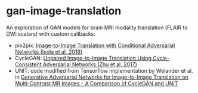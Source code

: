 # gan-image-translation
An exploration of GAN models for brain MRI modality translation (FLAIR to DWI scalars) with custom callbacks:
- pix2pix: [Image-to-Image Translation with Conditional Adversarial Networks (Isola et al, 2018)](http://arxiv.org/abs/1611.07004)
- CycleGAN: [Unpaired Image-to-Image Translation Using Cycle-Consistent Adversarial Networks (Zhu et al, 2017)](https://ieeexplore.ieee.org/document/8237506)
- UNIT: code modified from Tensorflow implementation by Welander et al. in [Generative Adversarial Networks for Image-to-Image Translation on Multi-Contrast MR Images - A Comparison of CycleGAN and UNIT](https://arxiv.org/abs/1806.07777)
